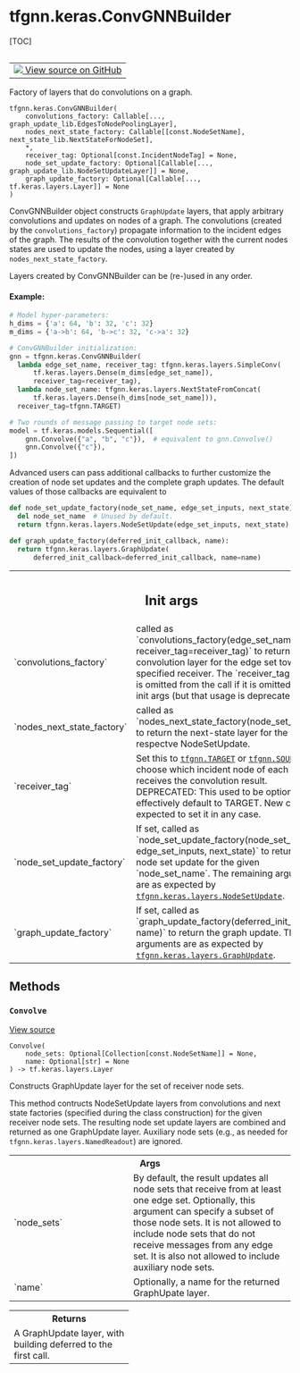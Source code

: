 # tfgnn.keras.ConvGNNBuilder

[TOC]

<!-- Insert buttons and diff -->

<table class="tfo-notebook-buttons tfo-api nocontent" align="left">
<td>
  <a target="_blank" href="https://github.com/tensorflow/gnn/tree/master/tensorflow_gnn/keras/builders.py#L29-L218">
    <img src="https://www.tensorflow.org/images/GitHub-Mark-32px.png" />
    View source on GitHub
  </a>
</td>
</table>

Factory of layers that do convolutions on a graph.

<pre class="devsite-click-to-copy prettyprint lang-py tfo-signature-link">
<code>tfgnn.keras.ConvGNNBuilder(
    convolutions_factory: Callable[..., graph_update_lib.EdgesToNodePoolingLayer],
    nodes_next_state_factory: Callable[[const.NodeSetName], next_state_lib.NextStateForNodeSet],
    *,
    receiver_tag: Optional[const.IncidentNodeTag] = None,
    node_set_update_factory: Optional[Callable[..., graph_update_lib.NodeSetUpdateLayer]] = None,
    graph_update_factory: Optional[Callable[..., tf.keras.layers.Layer]] = None
)
</code></pre>

<!-- Placeholder for "Used in" -->

ConvGNNBuilder object constructs `GraphUpdate` layers, that apply arbitrary
convolutions and updates on nodes of a graph. The convolutions (created by the
`convolutions_factory`) propagate information to the incident edges of the
graph. The results of the convolution together with the current nodes states
are used to update the nodes, using a layer created by
`nodes_next_state_factory`.

Layers created by ConvGNNBuilder can be (re-)used in any order.

#### Example:

```python
# Model hyper-parameters:
h_dims = {'a': 64, 'b': 32, 'c': 32}
m_dims = {'a->b': 64, 'b->c': 32, 'c->a': 32}

# ConvGNNBuilder initialization:
gnn = tfgnn.keras.ConvGNNBuilder(
  lambda edge_set_name, receiver_tag: tfgnn.keras.layers.SimpleConv(
      tf.keras.layers.Dense(m_dims[edge_set_name]),
      receiver_tag=receiver_tag),
  lambda node_set_name: tfgnn.keras.layers.NextStateFromConcat(
      tf.keras.layers.Dense(h_dims[node_set_name])),
  receiver_tag=tfgnn.TARGET)

# Two rounds of message passing to target node sets:
model = tf.keras.models.Sequential([
    gnn.Convolve({"a", "b", "c"}),  # equivalent to gnn.Convolve()
    gnn.Convolve({"c"}),
])
```

Advanced users can pass additional callbacks to further customize the creation
of node set updates and the complete graph updates. The default values of those
callbacks are equivalent to

```python
def node_set_update_factory(node_set_name, edge_set_inputs, next_state):
  del node_set_name  # Unused by default.
  return tfgnn.keras.layers.NodeSetUpdate(edge_set_inputs, next_state)

def graph_update_factory(deferred_init_callback, name):
  return tfgnn.keras.layers.GraphUpdate(
      deferred_init_callback=deferred_init_callback, name=name)
```

<!-- Tabular view -->
 <table class="responsive fixed orange">
<colgroup><col width="214px"><col></colgroup>
<tr><th colspan="2"><h2 class="add-link">Init args</h2></th></tr>

<tr>
<td>
`convolutions_factory`<a id="convolutions_factory"></a>
</td>
<td>
called as
`convolutions_factory(edge_set_name, receiver_tag=receiver_tag)`
to return the convolution layer for the edge set towards the specified
receiver. The `receiver_tag` kwarg is omitted from the call if it is
omitted from the init args (but that usage is deprecated).
</td>
</tr><tr>
<td>
`nodes_next_state_factory`<a id="nodes_next_state_factory"></a>
</td>
<td>
called as
`nodes_next_state_factory(node_set_name)` to return the next-state layer
for the respectve NodeSetUpdate.
</td>
</tr><tr>
<td>
`receiver_tag`<a id="receiver_tag"></a>
</td>
<td>
Set this to <a href="../../tfgnn.md#TARGET"><code>tfgnn.TARGET</code></a> or <a href="../../tfgnn.md#SOURCE"><code>tfgnn.SOURCE</code></a> to choose which
incident node of each edge receives the convolution result.
DEPRECATED: This used to be optional and effectively default to TARGET.
New code is expected to set it in any case.
</td>
</tr><tr>
<td>
`node_set_update_factory`<a id="node_set_update_factory"></a>
</td>
<td>
If set, called as
`node_set_update_factory(node_set_name, edge_set_inputs, next_state)`
to return the node set update for the given `node_set_name`. The
remaining arguments are as expected by <a href="../../tfgnn/keras/layers/NodeSetUpdate.md"><code>tfgnn.keras.layers.NodeSetUpdate</code></a>.
</td>
</tr><tr>
<td>
`graph_update_factory`<a id="graph_update_factory"></a>
</td>
<td>
If set, called as
`graph_update_factory(deferred_init_callback, name)` to return the graph
update. The arguments are as expected by <a href="../../tfgnn/keras/layers/GraphUpdate.md"><code>tfgnn.keras.layers.GraphUpdate</code></a>.
</td>
</tr>
</table>

## Methods

<h3 id="Convolve"><code>Convolve</code></h3>

<a target="_blank" class="external" href="https://github.com/tensorflow/gnn/tree/master/tensorflow_gnn/keras/builders.py#L126-L218">View
source</a>

<pre class="devsite-click-to-copy prettyprint lang-py tfo-signature-link">
<code>Convolve(
    node_sets: Optional[Collection[const.NodeSetName]] = None,
    name: Optional[str] = None
) -> tf.keras.layers.Layer
</code></pre>

Constructs GraphUpdate layer for the set of receiver node sets.

This method contructs NodeSetUpdate layers from convolutions and next state
factories (specified during the class construction) for the given receiver node
sets. The resulting node set update layers are combined and returned as one
GraphUpdate layer. Auxiliary node sets (e.g., as needed for
`tfgnn.keras.layers.NamedReadout`) are ignored.

<!-- Tabular view -->
 <table class="responsive fixed orange">
<colgroup><col width="214px"><col></colgroup>
<tr><th colspan="2">Args</th></tr>

<tr>
<td>
`node_sets`
</td>
<td>
By default, the result updates all node sets that receive from
at least one edge set. Optionally, this argument can specify a subset
of those node sets. It is not allowed to include node sets that do not
receive messages from any edge set. It is also not allowed to include
auxiliary node sets.
</td>
</tr><tr>
<td>
`name`
</td>
<td>
Optionally, a name for the returned GraphUpate layer.
</td>
</tr>
</table>

<!-- Tabular view -->
 <table class="responsive fixed orange">
<colgroup><col width="214px"><col></colgroup>
<tr><th colspan="2">Returns</th></tr>
<tr class="alt">
<td colspan="2">
A GraphUpdate layer, with building deferred to the first call.
</td>
</tr>

</table>





